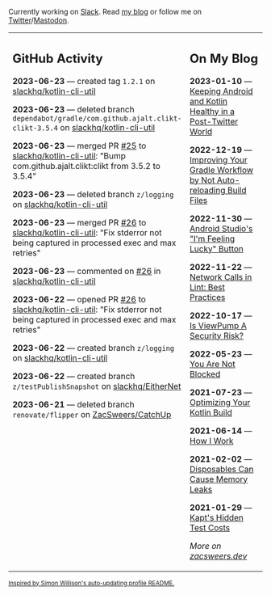 Currently working on [Slack](https://slack.com/). Read [my blog](https://zacsweers.dev/) or follow me on [Twitter](https://twitter.com/ZacSweers)/[Mastodon](https://hachyderm.io/@ZacSweers).

<table><tr><td valign="top" width="60%">

## GitHub Activity
<!-- githubActivity starts -->
**2023-06-23** — created tag `1.2.1` on [slackhq/kotlin-cli-util](https://github.com/slackhq/kotlin-cli-util)

**2023-06-23** — deleted branch `dependabot/gradle/com.github.ajalt.clikt-clikt-3.5.4` on [slackhq/kotlin-cli-util](https://github.com/slackhq/kotlin-cli-util)

**2023-06-23** — merged PR [#25](https://github.com/slackhq/kotlin-cli-util/pull/25) to [slackhq/kotlin-cli-util](https://github.com/slackhq/kotlin-cli-util): "Bump com.github.ajalt.clikt:clikt from 3.5.2 to 3.5.4"

**2023-06-23** — deleted branch `z/logging` on [slackhq/kotlin-cli-util](https://github.com/slackhq/kotlin-cli-util)

**2023-06-23** — merged PR [#26](https://github.com/slackhq/kotlin-cli-util/pull/26) to [slackhq/kotlin-cli-util](https://github.com/slackhq/kotlin-cli-util): "Fix stderror not being captured in processed exec and max retries"

**2023-06-23** — commented on [#26](https://github.com/slackhq/kotlin-cli-util/pull/26#issuecomment-1604536467) in [slackhq/kotlin-cli-util](https://github.com/slackhq/kotlin-cli-util)

**2023-06-22** — opened PR [#26](https://github.com/slackhq/kotlin-cli-util/pull/26) to [slackhq/kotlin-cli-util](https://github.com/slackhq/kotlin-cli-util): "Fix stderror not being captured in processed exec and max retries"

**2023-06-22** — created branch `z/logging` on [slackhq/kotlin-cli-util](https://github.com/slackhq/kotlin-cli-util)

**2023-06-22** — created branch `z/testPublishSnapshot` on [slackhq/EitherNet](https://github.com/slackhq/EitherNet)

**2023-06-21** — deleted branch `renovate/flipper` on [ZacSweers/CatchUp](https://github.com/ZacSweers/CatchUp)
<!-- githubActivity ends -->
</td><td valign="top" width="40%">

## On My Blog
<!-- blog starts -->
**2023-01-10** — [Keeping Android and Kotlin Healthy in a Post-Twitter World](https://www.zacsweers.dev/keeping-android-healthy/)

**2022-12-19** — [Improving Your Gradle Workflow by Not Auto-reloading Build Files](https://www.zacsweers.dev/improving-your-workflow-by-not-auto-reloading-build-files/)

**2022-11-30** — [Android Studio's "I'm Feeling Lucky" Button](https://www.zacsweers.dev/android-studios-im-feeling-lucky-button/)

**2022-11-22** — [Network Calls in Lint: Best Practices](https://www.zacsweers.dev/network-calls-in-lint-best-practices/)

**2022-10-17** — [Is ViewPump A Security Risk?](https://www.zacsweers.dev/is-viewpump-a-security-risk/)

**2022-05-23** — [You Are Not Blocked](https://www.zacsweers.dev/you-are-not-blocked/)

**2021-07-23** — [Optimizing Your Kotlin Build](https://www.zacsweers.dev/optimizing-your-kotlin-build/)

**2021-06-14** — [How I Work](https://www.zacsweers.dev/how-i-work/)

**2021-02-02** — [Disposables Can Cause Memory Leaks](https://www.zacsweers.dev/disposables-can-cause-memory-leaks/)

**2021-01-29** — [Kapt's Hidden Test Costs](https://www.zacsweers.dev/kapts-hidden-test-costs/)
<!-- blog ends -->
_More on [zacsweers.dev](https://zacsweers.dev/)_
</td></tr></table>

<sub><a href="https://simonwillison.net/2020/Jul/10/self-updating-profile-readme/">Inspired by Simon Willison's auto-updating profile README.</a></sub>
